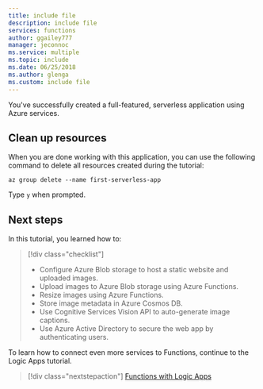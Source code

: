 ```yaml
---
title: include file
description: include file
services: functions
author: ggailey777
manager: jeconnoc
ms.service: multiple
ms.topic: include
ms.date: 06/25/2018
ms.author: glenga
ms.custom: include file
---
```


You've successfully created a full-featured, serverless application using Azure services.

## Clean up resources

When you are done working with this application, you can use the following command to delete all resources created during the tutorial:

```azurecli
az group delete --name first-serverless-app
```

Type `y` when prompted.  

## Next steps

In this tutorial, you learned how to:
> [!div class="checklist"]
> * Configure Azure Blob storage to host a static website and uploaded images.
> * Upload images to Azure Blob storage using Azure Functions.
> * Resize images using Azure Functions.
> * Store image metadata in Azure Cosmos DB.
> * Use Cognitive Services Vision API to auto-generate image captions.
> * Use Azure Active Directory to secure the web app by authenticating users.

To learn how to connect even more services to Functions, continue to the Logic Apps tutorial. 

> [!div class="nextstepaction"]
> [Functions with Logic Apps](https://docs.microsoft.com/azure/azure-functions/functions-twitter-email)
